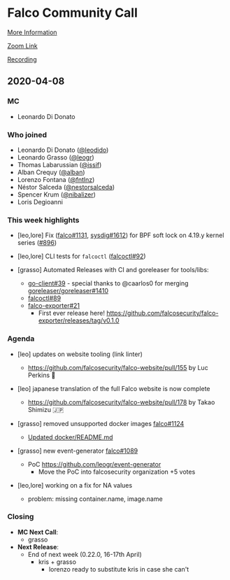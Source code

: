 # Falco Community Call

[More Information](https://github.com/falcosecurity/community)

[Zoom Link](https://sysdig.zoom.us/my/falco)

[Recording](https://youtu.be/qB6v83-50ag)

## 2020-04-08

### MC

- Leonardo Di Donato
 

### Who joined

- Leonardo Di Donato ([@leodido](https://github.com/leodido))
- Leonardo Grasso ([@leogr](https://github.com/leogr))
- Thomas Labarussian ([@issif](https://github.com/issif))
- Alban Crequy ([@alban](https://github.com/alban))
- Lorenzo Fontana ([@fntlnz](https://github.com/fntlnz))
- Néstor Salceda ([@nestorsalceda](https://github.com/nestorsalceda))
- Spencer Krum ([@nibalizer](https://github.com/nibalizer))
- Loris Degioanni

### This week highlights

- [leo,lore] Fix ([falco#1131](https://github.com/falcosecurity/falco/pull/1131), [sysdig#1612](https://github.com/draios/sysdig/pull/1612)) for BPF soft lock on 4.19.y kernel series ([#896](https://github.com/falcosecurity/falco/issues/896))

- [leo,lore] CLI tests for `falcoctl` ([falcoctl#92](https://github.com/falcosecurity/falcoctl/pull/92))

- [grasso] Automated Releases with CI and goreleaser for tools/libs:
    - [go-client#39](https://github.com/falcosecurity/client-go/pull/39) - special thanks to @caarlos0 for merging [goreleaser/goreleaser#1410](https://github.com/goreleaser/goreleaser/pull/1419)
    - [falcoctl#89](https://github.com/falcosecurity/falcoctl/pull/89)
    - [falco-exporter#21](https://github.com/falcosecurity/falco-exporter/pull/21)
        - First ever release here! https://github.com/falcosecurity/falco-exporter/releases/tag/v0.1.0

### Agenda

- [leo] updates on website tooling (link linter)
    - https://github.com/falcosecurity/falco-website/pull/155 by Luc Perkins :tada: 

- [leo] japanese translation of the full Falco website is now complete
    - https://github.com/falcosecurity/falco-website/pull/178 by Takao Shimizu :jp: 

- [grasso] removed unsupported docker images [falco#1124](https://github.com/falcosecurity/falco/pull/1124)
    - [Updated docker/README.md](https://github.com/falcosecurity/falco/tree/master/docker)

- [grasso] new event-generator [falco#1089](https://github.com/falcosecurity/falco/issues/1089)
    - PoC https://github.com/leogr/event-generator
        - Move the PoC into falcosecurity organization +5 votes

- [leo,lore] working on a fix for NA values
    - problem: missing container.name, image.name


### Closing

- **MC Next Call**:
    - grasso
- **Next Release**: 
    - End of next week (0.22.0, 16-17th April)
        - kris + grasso
            - lorenzo ready to substitute kris in case she can't
